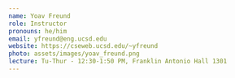 ```yaml
---
name: Yoav Freund
role: Instructor
pronouns: he/him
email: yfreund@eng.ucsd.edu
website: https://cseweb.ucsd.edu/~yfreund
photo: assets/images/yoav_freund.png
lecture: Tu-Thur - 12:30-1:50 PM, Franklin Antonio Hall 1301
---
```

